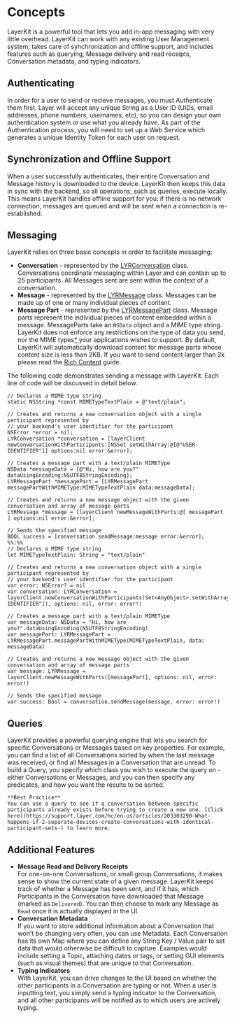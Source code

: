 # Concepts

LayerKit is a powerful tool that lets you add in-app messaging with very little overhead. LayerKit can work with any existing User Management system, takes care of synchronization and offline support, and includes features such as querying, Message delivery and read receipts, Conversation metadata, and typing indicators.

## Authenticating

In order for a user to send or recieve messages, you must Authenticate them first. Layer will accept any unique String as a User ID (UIDs, email addresses, phone numbers, usernames, etc), so you can design your own authentication system or use what you already have. As part of the Authentication process, you will need to set up a Web Service which generates a unique Identity Token for each user on request.

## Synchronization and Offline Support

When a user successfully authenticates, their entire Conversation and Message history is downloaded to the device. LayerKit then keeps this data in sync with the backend, so all operations, such as queries, execute locally. This means LayerKit handles offline support for you: if there is no network connection, messages are queued and will be sent when a connection is re-established.

## Messaging

LayerKit relies on three basic concepts in order to facilitate messaging:

* **Conversation** - represented by the [LYRConversation](/docs/ios/api#lyrconversation) class. Conversations coordinate messaging within Layer and can contain up to 25 participants. All Messages sent are sent within the context of a conversation.
* **Message** - represented by the [LYRMessage](/docs/ios/api#lyrmessage) class. Messages can be made up of one or many individual pieces of content.
* **Message Part** - represented by the [LYRMessagePart](/docs/ios/api#lyrmessagepart) class. Message parts represent the individual pieces of content embedded within a message. MessageParts take an `NSData` object and a MIME type string. LayerKit does not enforce any restrictions on the type of data you send, nor the MIME types[*](#warning) your applications wishes to support. By default, LayerKit will automatically download content for message parts whose content size is less than 2KB. If you want to send content larger than 2k please read the [Rich Content](/docs/ios/guides#richcontent) guide.

The following code demonstrates sending a message with LayerKit. Each line of code will be discussed in detail below.

```objectivec:swift
// Declares a MIME type string
static NSString *const MIMETypeTextPlain = @"text/plain";

// Creates and returns a new conversation object with a single participant represented by
// your backend's user identifier for the participant
NSError *error = nil;
LYRConversation *conversation = [layerClient newConversationWithParticipants:[NSSet setWithArray:@[@"USER-IDENTIFIER"]] options:nil error:&error];

// Creates a message part with a text/plain MIMEType
NSData *messageData = [@"Hi, how are you?" dataUsingEncoding:NSUTF8StringEncoding];
LYRMessagePart *messagePart = [LYRMessagePart messagePartWithMIMEType:MIMETypeTextPlain data:messageData];

// Creates and returns a new message object with the given conversation and array of message parts
LYRMessage *message = [layerClient newMessageWithParts:@[ messagePart ] options:nil error:&error];

// Sends the specified message
BOOL success = [conversation sendMessage:message error:&error];
%%:%%
// Declares a MIME type string
let MIMETypeTextPlain: String = "text/plain"

// Creates and returns a new conversation object with a single participant represented by
// your backend's user identifier for the participant
var error: NSError? = nil
var conversation: LYRConversation = layerClient.newConversationWithParticipants(Set<AnyObject>.setWithArray(["USER-IDENTIFIER"]), options: nil, error: error!)

// Creates a message part with a text/plain MIMEType
var messageData: NSData = "Hi, how are you?".dataUsingEncoding(NSUTF8StringEncoding)
var messagePart: LYRMessagePart = LYRMessagePart.messagePartWithMIMEType(MIMETypeTextPlain, data: messageData)

// Creates and returns a new message object with the given conversation and array of message parts
var message: LYRMessage = layerClient.newMessageWithParts([messagePart], options: nil, error: error!)

// Sends the specified message
var success: Bool = conversation.sendMessage(message, error: error!)
```

## Queries

LayerKit provides a powerful querying engine that lets you search for specific Conversations or Messages based on key properties. For example, you can find a list of all Conversations sorted by when the last message was received, or find all Messages in a Conversation that are unread. To build a Query, you specify which class you wish to execute the query on - either Conversations or Messages, and you can then specify any predicates, and how you want the results to be sorted.


```emphasis
**Best Practice**
You can use a query to see if a conversation between specific participants already exists before trying to create a new one. [Click here](https://support.layer.com/hc/en-us/articles/203303290-What-happens-if-2-separate-devices-create-conversations-with-identical-participant-sets-) to learn more.
```

## Additional Features

* **Message Read and Delivery Receipts**<br/>
 For one-on-one Conversations, or small group Conversations, it makes sense to show the current state of a given message. LayerKit keeps track of whether a Message has been sent, and if it has, which Participants in the Conversation have downloaded that Message (marked as `Delivered`). You can then choose to mark any Message as `Read` once it is actually displayed in the UI.
* **Conversation Metadata**<br/>
 If you want to store additional information about a Conversation that won't be changing very often, you can use Metadata. Each Conversation has its own Map where you can define any String Key / Value pair to set data that would otherwise be difficult to capture. Examples would include setting a Topic, attaching dates or tags, or setting GUI elements (such as visual themes) that are unique to that Conversation.
* **Typing Indicators**<br/>
 With LayerKit, you can drive changes to the UI based on whether the other participants in a Conversation are typing or not. When a user is inputting text, you simply send a typing indcator to the Conversation, and all other participants will be notified as to which users are actively typing.
